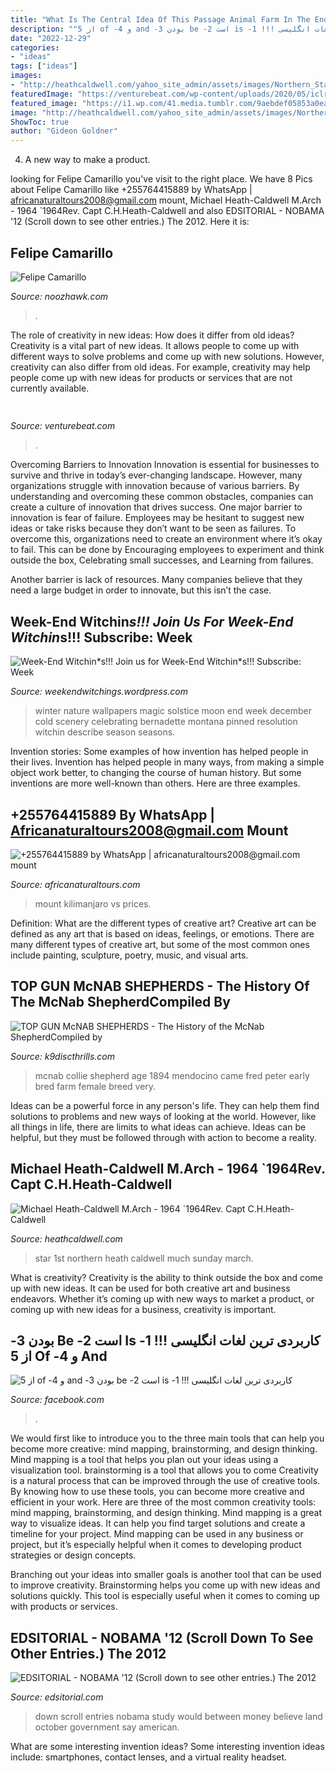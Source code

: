 ```yaml
---
title: "What Is The Central Idea Of This Passage Animal Farm In The End ~ Star 1st Northern Heath Caldwell Much Sunday March"
description: "‫کاربردی ترین لغات انگلیسی !!! 1- is است 2- be بودن 3- and و 4- of از 5"
date: "2022-12-29"
categories:
- "ideas"
tags: ["ideas"]
images:
- "http://heathcaldwell.com/yahoo_site_admin/assets/images/Northern_Star_at_Southampton.10310023_std.jpg"
featuredImage: "https://venturebeat.com/wp-content/uploads/2020/05/iclr-visualization.png?w=800"
featured_image: "https://i1.wp.com/41.media.tumblr.com/9aebdef05853a0ea85b90342678003ab/tumblr_inline_o0cbw1cZce1s8mxtj_400.jpg"
image: "http://heathcaldwell.com/yahoo_site_admin/assets/images/Northern_Star_at_Southampton.10310023_std.jpg"
ShowToc: true
author: "Gideon Goldner"
---
```



4. A new way to make a product.

	

		
looking for Felipe Camarillo you've visit to the right place. We have 8 Pics about Felipe Camarillo like +255764415889 by WhatsApp | africanaturaltours2008@gmail.com mount, Michael Heath-Caldwell M.Arch - 1964 `1964Rev. Capt C.H.Heath-Caldwell and also EDSITORIAL - NOBAMA &#039;12 (Scroll down to see other entries.) The 2012. Here it is:
		
    
## Felipe Camarillo

<img loading=lazy src="http://www.noozhawk.com/images/uploads/FelipeCamarillo175.jpg" onerror="this.onerror=null;this.src='https://tse2.mm.bing.net/th?id=OIP.evuEree1U8YWvQKnkiDbJQAAAA&amp;pid=15.1';" alt="Felipe Camarillo">

_Source: noozhawk.com_

>. 

	

The role of creativity in new ideas: How does it differ from old ideas?
Creativity is a vital part of new ideas. It allows people to come up with different ways to solve problems and come up with new solutions. However, creativity can also differ from old ideas. For example, creativity may help people come up with new ideas for products or services that are not currently available.

    
## 

<img loading=lazy src="https://venturebeat.com/wp-content/uploads/2020/05/iclr-visualization.png?w=800" onerror="this.onerror=null;this.src='https://tse4.mm.bing.net/th?id=OIP.1rhQQ4whOa-CxDLQLgT0AAHaDt&amp;pid=15.1';" alt="">

_Source: venturebeat.com_

>. 

	

Overcoming Barriers to Innovation
Innovation is essential for businesses to survive and thrive in today’s ever-changing landscape. However, many organizations struggle with innovation because of various barriers. By understanding and overcoming these common obstacles, companies can create a culture of innovation that drives success.
One major barrier to innovation is fear of failure. Employees may be hesitant to suggest new ideas or take risks because they don’t want to be seen as failures. To overcome this, organizations need to create an environment where it’s okay to fail. This can be done by Encouraging employees to experiment and think outside the box, Celebrating small successes, and Learning from failures.

Another barrier is lack of resources. Many companies believe that they need a large budget in order to innovate, but this isn’t the case.

    
## Week-End Witchin*s!!! Join Us For Week-End Witchin*s!!! Subscribe: Week

<img loading=lazy src="https://i1.wp.com/41.media.tumblr.com/9aebdef05853a0ea85b90342678003ab/tumblr_inline_o0cbw1cZce1s8mxtj_400.jpg" onerror="this.onerror=null;this.src='https://tse1.mm.bing.net/th?id=OIP.uVDzpYJBKs9Fem4P65zzCwAAAA&amp;pid=15.1';" alt="Week-End Witchin*s!!! Join us for Week-End Witchin*s!!! Subscribe: Week">

_Source: weekendwitchings.wordpress.com_

>winter nature wallpapers magic solstice moon end week december cold scenery celebrating bernadette montana pinned resolution witchin describe season seasons. 

	

Invention stories: Some examples of how invention has helped people in their lives.
Invention has helped people in many ways, from making a simple object work better, to changing the course of human history. But some inventions are more well-known than others. Here are three examples.

    
## +255764415889 By WhatsApp | Africanaturaltours2008@gmail.com Mount

<img loading=lazy src="http://www.africanaturaltours.com/images/znz4.jpg" onerror="this.onerror=null;this.src='https://tse2.mm.bing.net/th?id=OIP.5I6DnonBgz2LBZc9NVWBmQHaD9&amp;pid=15.1';" alt="+255764415889 by WhatsApp | africanaturaltours2008@gmail.com mount">

_Source: africanaturaltours.com_

>mount kilimanjaro vs prices. 

	

Definition: What are the different types of creative art?
Creative art can be defined as any art that is based on ideas, feelings, or emotions. There are many different types of creative art, but some of the most common ones include painting, sculpture, poetry, music, and visual arts.

    
## TOP GUN McNAB SHEPHERDS - The History Of The McNab ShepherdCompiled By

<img loading=lazy src="http://k9discthrills.com/yahoo_site_admin/assets/images/Alexanders_McNabs.85215232_std.jpg" onerror="this.onerror=null;this.src='https://tse4.mm.bing.net/th?id=OIP.wzSIocNMm5IjYKoutL9WaQHaD5&amp;pid=15.1';" alt="TOP GUN McNAB SHEPHERDS - The History of the McNab ShepherdCompiled by">

_Source: k9discthrills.com_

>mcnab collie shepherd age 1894 mendocino came fred peter early bred farm female breed very. 

	

Ideas can be a powerful force in any person's life. They can help them find solutions to problems and new ways of looking at the world. However, like all things in life, there are limits to what ideas can achieve. Ideas can be helpful, but they must be followed through with action to become a reality.

    
## Michael Heath-Caldwell M.Arch - 1964 `1964Rev. Capt C.H.Heath-Caldwell

<img loading=lazy src="http://heathcaldwell.com/yahoo_site_admin/assets/images/Northern_Star_at_Southampton.10310023_std.jpg" onerror="this.onerror=null;this.src='https://tse2.mm.bing.net/th?id=OIP.zCBCyUclETC25b8SAziT6wHaDG&amp;pid=15.1';" alt="Michael Heath-Caldwell M.Arch - 1964 `1964Rev. Capt C.H.Heath-Caldwell">

_Source: heathcaldwell.com_

>star 1st northern heath caldwell much sunday march. 

	

What is creativity?
Creativity is the ability to think outside the box and come up with new ideas. It can be used for both creative art and business endeavors. Whether it’s coming up with new ways to market a product, or coming up with new ideas for a business, creativity is important.

    
## ‫کاربردی ترین لغات انگلیسی !!! 1- Is است 2- Be بودن 3- And و 4- Of از 5

<img loading=lazy src="https://lookaside.fbsbx.com/lookaside/crawler/media/?media_id=103123451746332" onerror="this.onerror=null;this.src='https://tse3.mm.bing.net/th?id=OIP.vFrJtGRFhLw6Ev74OezuzQHaHV&amp;pid=15.1';" alt="‫کاربردی ترین لغات انگلیسی !!! 1- is است 2- be بودن 3- and و 4- of از 5">

_Source: facebook.com_

>. 

	

We would first like to introduce you to the three main tools that can help you become more creative: mind mapping, brainstorming, and design thinking. Mind mapping is a tool that helps you plan out your ideas using a visualization tool. brainstorming is a tool that allows you to come
Creativity is a natural process that can be improved through the use of creative tools. By knowing how to use these tools, you can become more creative and efficient in your work. Here are three of the most common creativity tools: mind mapping, brainstorming, and design thinking.
Mind mapping is a great way to visualize ideas. It can help you find target solutions and create a timeline for your project. Mind mapping can be used in any business or project, but it’s especially helpful when it comes to developing product strategies or design concepts.

Branching out your ideas into smaller goals is another tool that can be used to improve creativity. Brainstorming helps you come up with new ideas and solutions quickly. This tool is especially useful when it comes to coming up with products or services.

    
## EDSITORIAL - NOBAMA &#039;12 (Scroll Down To See Other Entries.) The 2012

<img loading=lazy src="http://www.edsitorial.com/yahoo_site_admin/assets/images/nelson.31135516_std.jpg" onerror="this.onerror=null;this.src='https://tse2.mm.bing.net/th?id=OIP.Hzxatm3MgJMmb12Y5E4XZwAAAA&amp;pid=15.1';" alt="EDSITORIAL - NOBAMA &#039;12 (Scroll down to see other entries.) The 2012">

_Source: edsitorial.com_

>down scroll entries nobama study would between money believe land october government say american. 

	

What are some interesting invention ideas?
Some interesting invention ideas include: smartphones, contact lenses, and a virtual reality headset.

